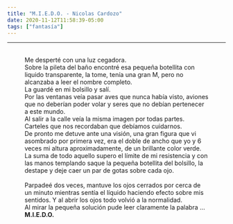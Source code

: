 ```yaml
---
title: "M.I.E.D.O. - Nicolas Cardozo"
date: 2020-11-12T11:58:39-05:00
tags: ["fantasía"]
---
```

<hr>

<figure class="cuento">
<br>
Me desperté con una luz cegadora.<br>
Sobre la pileta del baño encontré esa pequeña botellita con liquido transparente, la tome, tenía una gran M, pero no alcanzaba a leer el nombre completo.<br>
La guardé en mi bolsillo y salí.<br>
Por las ventanas veía pasar aves que nunca había visto, aviones que no deberían poder volar y seres que no debían pertenecer a este mundo.<br>
Al salir a la calle veía la misma imagen por todas partes. Carteles que nos recordaban que debíamos cuidarnos.<br>
De pronto me detuve ante una visión, una gran figura que vi asombrado por primera vez, era el doble de ancho que yo y 6 veces mi altura aproximadamente, de un brillante color verde.<br>
La suma de todo aquello supero el límite de mi resistencia y con las manos templando saque la pequeña botellita del bolsillo, la destape y deje caer un par de gotas sobre cada ojo. <br>
<br>
Parpadeé dos veces, mantuve los ojos cerrados por cerca de un minuto mientras sentía el líquido haciendo efecto sobre mis sentidos. Y al abrir los ojos todo volvió a la normalidad.<br>
Al mirar la pequeña solución pude leer claramente la palabra … <strong>M.I.E.D.O.</strong><br>

</figure>
